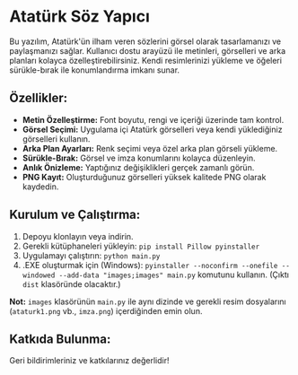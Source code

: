 # Atatürk Söz Yapıcı

Bu yazılım, Atatürk'ün ilham veren sözlerini görsel olarak tasarlamanızı ve paylaşmanızı sağlar. Kullanıcı dostu arayüzü ile metinleri, görselleri ve arka planları kolayca özelleştirebilirsiniz. Kendi resimlerinizi yükleme ve öğeleri sürükle-bırak ile konumlandırma imkanı sunar.

## Özellikler:

* **Metin Özelleştirme:** Font boyutu, rengi ve içeriği üzerinde tam kontrol.
* **Görsel Seçimi:** Uygulama içi Atatürk görselleri veya kendi yüklediğiniz görselleri kullanın.
* **Arka Plan Ayarları:** Renk seçimi veya özel arka plan görseli yükleme.
* **Sürükle-Bırak:** Görsel ve imza konumlarını kolayca düzenleyin.
* **Anlık Önizleme:** Yaptığınız değişiklikleri gerçek zamanlı görün.
* **PNG Kayıt:** Oluşturduğunuz görselleri yüksek kalitede PNG olarak kaydedin.

## Kurulum ve Çalıştırma:

1.  Depoyu klonlayın veya indirin.
2.  Gerekli kütüphaneleri yükleyin: `pip install Pillow pyinstaller`
3.  Uygulamayı çalıştırın: `python main.py`
4.  .EXE oluşturmak için (Windows): `pyinstaller --noconfirm --onefile --windowed --add-data "images;images" main.py` komutunu kullanın. (Çıktı `dist` klasöründe olacaktır.)

**Not:** `images` klasörünün `main.py` ile aynı dizinde ve gerekli resim dosyalarını (`ataturk1.png` vb., `imza.png`) içerdiğinden emin olun.

## Katkıda Bulunma:

Geri bildirimleriniz ve katkılarınız değerlidir!
